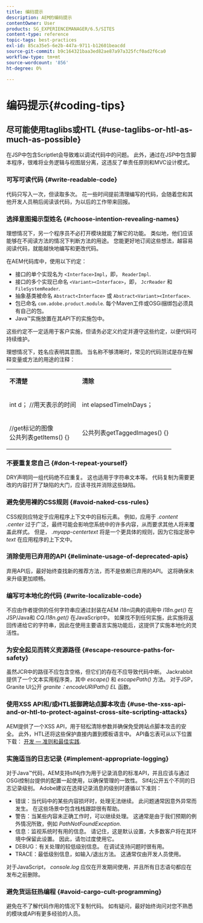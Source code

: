```yaml
---
title: 编码提示
description: AEM的编码提示
contentOwner: User
products: SG_EXPERIENCEMANAGER/6.5/SITES
content-type: reference
topic-tags: best-practices
exl-id: 85ca35e5-6e2b-447a-9711-b12601beacdd
source-git-commit: b9c164321baa3ed82ae87a97a325fcf0ad2f6ca0
workflow-type: tm+mt
source-wordcount: '856'
ht-degree: 0%

---
```


# 编码提示{#coding-tips}

## 尽可能使用taglibs或HTL {#use-taglibs-or-htl-as-much-as-possible}

在JSP中包含Scriptlet会导致难以调试代码中的问题。 此外，通过在JSP中包含脚本程序，很难将业务逻辑与视图层分离，这违反了单责任原则和MVC设计模式。

### 可写可读代码 {#write-readable-code}

代码只写入一次，但读取多次。 花一些时间提前清理编写的代码，会随着您和其他开发人员稍后阅读该代码，为以后的工作带来回报。

### 选择意图揭示型姓名 {#choose-intention-revealing-names}

理想情况下，另一个程序员不必打开模块就能了解它的功能。 类似地，他们应该能够在不阅读方法的情况下判断方法的用途。 您能更好地订阅这些想法，越容易阅读代码，就能越快地编写和更改代码。

在AEM代码库中，使用以下约定：


* 接口的单个实现名为 `<Interface>Impl`，即， `ReaderImpl`.
* 接口的多个实现已命名 `<Variant><Interface>`，即， `JcrReader` 和 `FileSystemReader`.
* 抽象基类被命名 `Abstract<Interface>` 或 `Abstract<Variant><Interface>`.
* 包已命名 `com.adobe.product.module`. 每个Maven工件或OSGi捆绑包必须具有自己的包。
* Java™实施放置在其API下的实施包中。


这些约定不一定适用于客户实施，但请务必定义约定并遵守这些约定，以便代码可持续维护。

理想情况下，姓名应表明其意图。 当名称不够清晰时，常见的代码测试是存在解释变量或方法的用途的注释：

<table>
 <tbody>
  <tr>
   <td><p><strong>不清楚</strong></p> </td>
   <td><p><strong>清除</strong></p> </td>
  </tr>
  <tr>
   <td><p>int d； //用天表示的时间</p> </td>
   <td><p>int elapsedTimeInDays；</p> </td>
  </tr>
  <tr>
   <td><p>//get标记的图像<br /> 公共列表getItems() {}</p> </td>
   <td><p>公共列表getTaggedImages() {}</p> </td>
  </tr>
 </tbody>
</table>

### 不要重复您自己  {#don-t-repeat-yourself}

DRY声明同一组代码绝不应重复。 这也适用于字符串文本等。 代码复制为需要更改的内容打开了缺陷的大门，应该寻找并消除这些缺陷。

### 避免使用裸的CSS规则 {#avoid-naked-css-rules}

CSS规则应特定于应用程序上下文中的目标元素。 例如，应用于 *.content .center* 过于广泛，最终可能会影响您系统中的许多内容，从而要求其他人将来覆盖此样式。 但是， *.myapp-centertext* 将是一个更具体的规则，因为它指定居中 *text* 在应用程序的上下文中。

### 消除使用已弃用的API {#eliminate-usage-of-deprecated-apis}

弃用API后，最好始终查找新的推荐方法，而不是依赖已弃用的API。 这将确保未来升级更加顺畅。

### 编写可本地化的代码 {#write-localizable-code}

不应由作者提供的任何字符串应通过封装在AEM i18n词典的调用中 *I18n.get()* 在JSP/Java和 *CQ.I18n.get()* 在JavaScript中。 如果找不到任何实施，此实施将返回传递给它的字符串，因此在使用主要语言实施功能后，这提供了实施本地化的灵活性。

### 为安全起见而转义资源路径 {#escape-resource-paths-for-safety}

虽然JCR中的路径不应包含空格，但它们的存在不应导致代码中断。 Jackrabbit提供了一个文本实用程序类，其中 *escape()* 和 *escapePath()* 方法。 对于JSP，Granite UI公开 *granite：encodeURIPath() EL* 函数。

### 使用XSS API和/或HTL抵御跨站点脚本攻击 {#use-the-xss-api-and-or-htl-to-protect-against-cross-site-scripting-attacks}

AEM提供了一个XSS API，用于轻松清除参数并确保免受跨站点脚本攻击的安全。 此外，HTL还将这些保护直接内置到模板语言中。 API备忘表可从以下位置下载： [开发 — 准则和最佳实践](/help/sites-developing/dev-guidelines-bestpractices.md).

### 实施适当的日志记录 {#implement-appropriate-logging}

对于Java™代码，AEM支持slf4j作为用于记录消息的标准API，并且应该与通过OSGi控制台提供的配置一起使用，以确保管理的一致性。 Slf4j公开五个不同的日志记录级别。 Adobe建议在选择记录消息的级别时遵循以下准则：

* 错误：当代码中的某些内容损坏时，处理无法继续。 此问题通常因意外异常而发生。 在这些场景中包含栈栈跟踪很有帮助。
* 警告：当某些内容未正确工作时，可以继续处理。 这通常是由于我们预期的例外情况所致，例如 *PathNotFoundException*.
* 信息：监视系统时有用的信息。 请记住，这是默认设置，大多数客户将在其环境中保留此设置。 因此，请勿过度使用它。
* DEBUG：有关处理的较低级别信息。 在调试支持问题时很有用。
* TRACE：最低级别信息，如输入/退出方法。 这通常仅由开发人员使用。

对于JavaScript， *console.log* 应仅在开发期间使用，并且所有日志语句都应在发布之前删除。

### 避免货运狂热编程 {#avoid-cargo-cult-programming}

避免在不了解代码作用的情况下复制代码。 如有疑问，最好始终询问对您不熟悉的模块或API有更多经验的人员。
